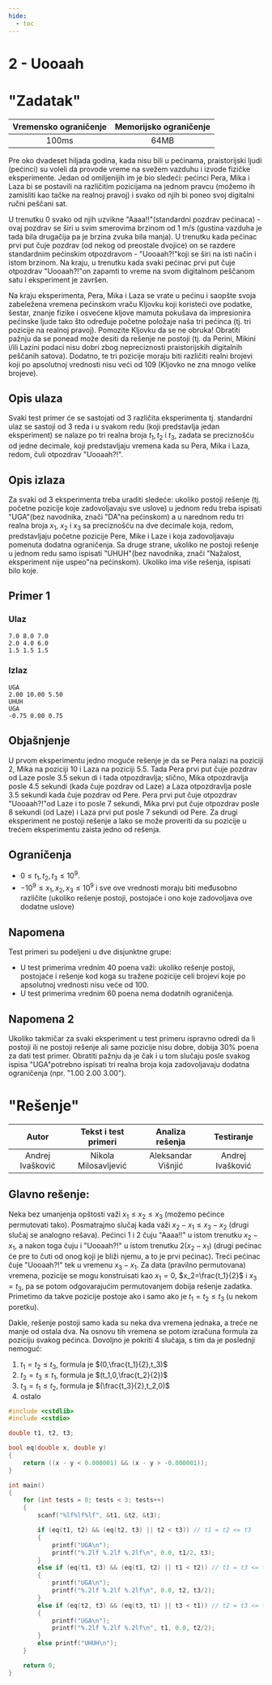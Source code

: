 ```yaml
---
hide:
  - toc
---
```


# 2 - Uooaah

#  "Zadatak"

| Vremensko ograničenje | Memorijsko ograničenje |
|:-:|:-:|
| 100ms | 64MB |


Pre oko dvadeset hiljada godina, kada nisu bili u pećinama, praistorijski ljudi (pećinci) su voleli da provode vreme na svežem vazduhu i izvode fizičke eksperimente. Jedan od omiljenijih im je bio sledeći: pećinci Pera, Mika i Laza bi se postavili na različitim pozicijama na jednom pravcu (možemo ih zamisliti kao tačke na realnoj pravoj) i svako od njih bi poneo svoj digitalni ručni peščani sat.

U trenutku 0 svako od njih uzvikne "Aaaa!!"(standardni pozdrav pećinaca) - ovaj pozdrav se širi u svim smerovima brzinom od 1 m/s (gustina vazduha je tada bila drugačija pa je brzina zvuka bila manja). U trenutku kada pećinac prvi put čuje pozdrav (od nekog od preostale dvojice) on se razdere standardnim pećinskim otpozdravom - "Uooaah?!"koji se širi na isti način i istom brzinom. Na kraju, u trenutku kada svaki pećinac prvi put čuje otpozdrav "Uooaah?!"on zapamti to vreme na svom digitalnom peščanom satu i eksperiment je završen.

Na kraju eksperimenta, Pera, Mika i Laza se vrate u pećinu i saopšte svoja zabeležena vremena pećinskom vraču Kljovku koji koristeći ove podatke, šestar, znanje fizike i osvećene kljove mamuta pokušava da impresionira pećinske ljude tako što određuje početne položaje naša tri pećinca (tj. tri pozicije na realnoj pravoj). Pomozite Kljovku da se ne obruka! Obratiti pažnju
da se ponead može desiti da rešenje ne postoji (tj. da Perini, Mikini i/ili Lazini podaci nisu dobri zbog nepreciznosti praistorijskih digitalnih peščanih satova). Dodatno, te tri pozicije moraju biti različiti realni brojevi koji po apsolutnoj vrednosti nisu veći od 109 (Kljovko ne zna mnogo velike brojeve).

## Opis ulaza
Svaki test primer će se sastojati od 3 različita eksperimenta tj. standardni
ulaz se sastoji od 3 reda i u svakom redu (koji predstavlja jedan eksperiment) se nalaze po tri realna broja $t_1, t_2$ i $t_3$, zadata se preciznošću od jedne decimale, koji predstavljaju vremena kada su Pera, Mika i Laza, redom, čuli otpozdrav "Uooaah?!".

## Opis izlaza
Za svaki od 3 eksperimenta treba uraditi sledeće: ukoliko postoji rešenje (tj. početne pozicije koje zadovoljavaju sve uslove) u jednom redu treba ispisati "UGA"(bez navodnika, znači "DA"na pećinskom) a u narednom redu tri realna broja $x_1$, $x_2$ i $x_3$ sa preciznošću na dve decimale koja, redom, predstavljaju početne pozicije Pere, Mike i Laze i koja zadovoljavaju
pomenuta dodatna ograničenja. Sa druge strane, ukoliko ne postoji rešenje u jednom redu samo ispisati "UHUH"(bez navodnika, znači "Nažalost, eksperiment nije uspeo"na pećinskom). Ukoliko ima više rešenja, ispisati bilo koje.

## Primer 1
### Ulaz
```
7.0 8.0 7.0
2.0 4.0 6.0
1.5 1.5 1.5
```

### Izlaz
```
UGA
2.00 10.00 5.50
UHUH
UGA
-0.75 0.00 0.75
```

## Objašnjenje
U prvom eksperimentu jedno moguće rešenje je da se Pera nalazi na poziciji 2, Mika na poziciji 10 i Laza na poziciji 5.5. Tada Pera prvi put čuje pozdrav od Laze posle 3.5 sekun di i tada otpozdravlja; slično, Mika otpozdravlja posle 4.5 sekundi (kada čuje pozdrav od Laze) a Laza otpozdravlja posle 3.5 sekundi kada čuje pozdrav od Pere. Pera prvi put čuje otpozdrav "Uooaah?!"od Laze i to posle 7 sekundi, Mika prvi put čuje otpozdrav posle 8 sekundi (od Laze) i Laza prvi put posle 7 sekundi od Pere. Za drugi eksperiment ne postoji rešenje a lako se može proveriti da su pozicije u trećem eksperimentu zaista jedno od rešenja.

## Ograničenja

* $0 \leq t_1, t_2, t_3 \leq 10^9$.
* $-10^9 \leq x_1, x_2, x_3 \leq 10^9$ i sve ove vrednosti moraju biti međusobno različite (ukoliko rešenje postoji, postojaće i ono koje zadovoljava ove dodatne uslove)

## Napomena
Test primeri su podeljeni u dve disjunktne grupe:

* U test primerima vrednim 40 poena važi: ukoliko rešenje postoji, postojaće i rešenje kod
koga su tražene pozicije celi brojevi koje po apsolutnoj vrednosti nisu veće od 100.
* U test primerima vrednim 60 poena nema dodatnih ograničenja.

## Napomena 2
Ukoliko takmičar za svaki eksperiment u test primeru ispravno odredi da li
postoji ili ne postoji rešenje ali same pozicije nisu dobre, dobija 30% poena za dati test primer. Obratiti pažnju da je čak i u tom slučaju posle svakog ispisa "UGA"potrebno ispisati tri realna broja koja zadovoljavaju dodatna ograničenja (npr. "1.00 2.00 3.00").


#  "Rešenje"

| Autor | Tekst i test primeri | Analiza rеšenja | Testiranje |
|:-:|:-:|:-:|:-:|
| Andrej Ivašković | Nikola Milosavljević | Aleksandar Višnjić | Andrej Ivašković |

## Glavno rešenje:
Neka bez umanjenja opštosti važi $x_1\leq x_2\leq x_3$ (možemo pećince permutovati tako). Posmatrajmo slučaj kada važi $x_2-x_1 \leq x_3-x_2$ (drugi slučaj se analogno rešava). Pećinci $1$ i $2$ čuju "Aaaa!!" u istom trenutku $x_2-x_1$, a nakon toga čuju i "Uooaah?!" u istom trenutku $2(x_2-x_1)$ (drugi pećinac će pre to čuti od onog koji je bliži njemu, a to je prvi pećinac). Treći pećinac čuje "Uooaah?!" tek u vremenu $x_3-x_1$. Za data (pravilno permutovana) vremena, pozicije se mogu konstruisati kao $x_1=0$, $x_2=\frac{t_1}{2}$ i $x_3=t_3$, pa se potom odgovarajućim permutovanjem dobija rešenje zadatka. Primetimo da takve pozicije postoje ako i samo ako je $t_1=t_2\leq t_3$ (u nekom poretku).

Dakle, rešenje postoji samo kada su neka dva vremena jednaka, a treće ne manje od ostala dva. Na osnovu tih vremena se potom izračuna formula za poziciju svakog pećinca. Dovoljno je pokriti $4$ slučaja, s tim da je poslednji nemoguć:

 1. $t_1=t_2\leq t_3$, formula je $(0,\frac{t_1}{2},t_3)$
 2. $t_2=t_3\leq t_1$, formula je $(t_1,0,\frac{t_2}{2})$
 3. $t_3=t_1\leq t_2$, formula je $(\frac{t_3}{2},t_2,0)$
 4. ostalo


``` cpp title="02_uooaah.cpp" linenums="1"
#include <cstdlib>
#include <cstdio>

double t1, t2, t3;

bool eq(double x, double y)
{
    return ((x - y < 0.000001) && (x - y > -0.000001));
}

int main()
{
    for (int tests = 0; tests < 3; tests++)
    {
        scanf("%lf%lf%lf", &t1, &t2, &t3);

        if (eq(t1, t2) && (eq(t2, t3) || t2 < t3)) // t1 = t2 <= t3
        {
            printf("UGA\n");
            printf("%.2lf %.2lf %.2lf\n", 0.0, t1/2, t3);
        }
        else if (eq(t1, t3) && (eq(t1, t2) || t1 < t2)) // t1 = t3 <= t2
        {
            printf("UGA\n");
            printf("%.2lf %.2lf %.2lf\n", 0.0, t2, t3/2);
        }
        else if (eq(t2, t3) && (eq(t3, t1) || t3 < t1)) // t2 = t3 <= t1
        {
            printf("UGA\n");
            printf("%.2lf %.2lf %.2lf\n", t1, 0.0, t2/2);
        }
        else printf("UHUH\n");
    }

    return 0;
}

```
